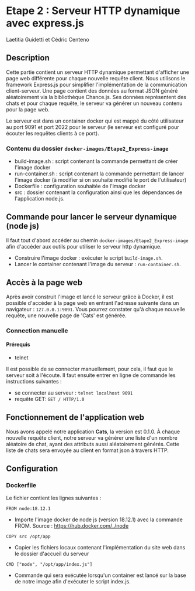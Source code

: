 # Etape 2 : Serveur HTTP dynamique avec express.js
Laetitia Guidetti et Cédric Centeno

## Description

Cette partie contient un serveur HTTP dynamique permettant d'afficher une page 
web différente pour chaque nouvelle requête client. Nous utilisons le framework 
Express.js pour simplifier l'implémentation de la communication client-serveur. 
Une page contient des données au format JSON généré aléatoirement via la 
bibliothèque Chance.js. Ses données représentent des chats et pour chaque requête, 
le serveur va générer un nouveau contenu pour la page web.

Le serveur est dans un container docker qui est mappé du côté utilisateur au port 
9091 et port 2022 pour le serveur (le serveur est configuré pour écouter les 
requêtes clients à ce port). 

### Contenu du dossier ```docker-images/Etape2_Express-image ```
- build-image.sh : script contenant la commande permettant de créer l'image docker
- run-container.sh : script contenant la commande permettant de lancer l'image docker (à modifier si on souhaite modifié le port de l'utilisateur)
- Dockerfile : configuration souhaitée de l'image docker
- src : dossier contenant la configuration ainsi que les dépendances de 
  l'application node.js.

## Commande pour lancer le serveur dynamique (node js)

Il faut tout d'abord accéder au chemin ```docker-images/Etape2_Express-image``` afin
d'accéder aux outils pour utiliser le serveur http dynamique.

- Construire l'image docker : exécuter le script ```build-image.sh```.
- Lancer le container contenant l'image du serveur : ```run-container.sh```.

## Accès à la page web

Après avoir construit l'image et lancé le serveur grâce à Docker, il est possible
d'accéder à la page web en entrant l'adresse suivante dans un navigateur :
```127.0.0.1:9091```.
Vous pourrez constater qu'à chaque nouvelle requête, une nouvelle page de 'Cats' 
est générée.

### Connection manuelle
#### Prérequis
- telnet

Il est possible de se connecter manuellement, pour cela, il faut que le 
serveur soit à l'écoute. Il faut ensuite entrer en ligne de commande les 
instructions suivantes :
- se connecter au serveur : ```telnet localhost 9091``` 
- requête GET: ```GET / HTTP/1.0```


## Fonctionnement de l'application web
Nous avons appelé notre application **Cats**, la version est 0.1.0.
À chaque nouvelle requête client, notre serveur va générer une liste d'un nombre 
aléatoire de chat, ayant des attributs aussi aléatoirement générés. Cette liste 
de chats sera envoyée au client en format json à travers HTTP.


## Configuration

### Dockerfile
Le fichier contient les lignes suivantes :

```FROM node:18.12.1```
- Importe l'image docker de node js (version 18.12.1) avec la commande FROM.
  Source : https://hub.docker.com/_/node

```COPY src /opt/app```
- Copier les fichiers locaux contenant l'implémentation du site web dans le dossier d'accueil du serveur

```CMD ["node", "/opt/app/index.js"]```
- Commande qui sera exécutée lorsqu'un container est lancé sur la base de notre 
  image afin d'exécuter le script index.js.


